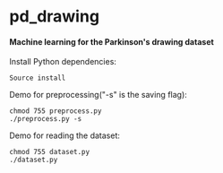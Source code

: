 # pd_drawing
#### Machine learning for the Parkinson's drawing dataset
Install Python dependencies:
<pre><code>Source install
</code></pre>
Demo for preprocessing("-s" is the saving flag):
<pre><code>chmod 755 preprocess.py
./preprocess.py -s
</code></pre>
Demo for reading the dataset:
<pre><code>chmod 755 dataset.py
./dataset.py 
</code></pre>
